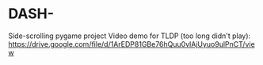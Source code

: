 # DASH-
Side-scrolling pygame project
Video demo for TLDP (too long didn't play):
https://drive.google.com/file/d/1ArEDP81GBe76hQuu0vlAjUyuo9ulPnCT/view
